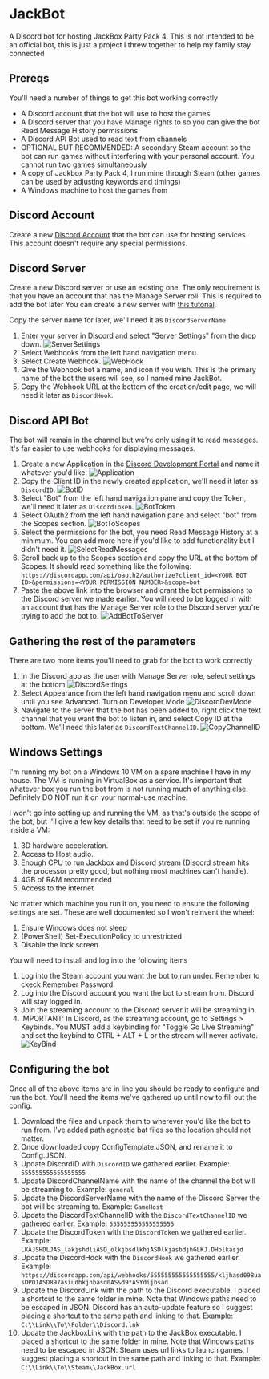 # JackBot

A Discord bot for hosting JackBox Party Pack 4. This is not intended to be an official bot, this is just a project I threw together to help my family stay connected

## Prereqs

You'll need a number of things to get this bot working correctly

* A Discord account that the bot will use to host the games
* A Discord server that you have Manage rights to so you can give the bot Read Message History permissions
* A Discord API Bot used to read text from channels
* OPTIONAL BUT RECOMMENDED: A secondary Steam account so the bot can run games without interfering with your personal account. You cannot run two games simultaneously
* A copy of Jackbox Party Pack 4, I run mine through Steam (other games can be used by adjusting keywords and timings)
* A Windows machine to host the games from

## Discord Account

Create a new [Discord Account](https://discordapp.com/register) that the bot can use for hosting services. This account doesn't require any special permissions.

## Discord Server

Create a new Discord server or use an existing one. The only requirement is that you have an account that has the Manage Server roll. This is required to add the bot later
You can create a new server with [this tutorial](https://support.discordapp.com/hc/en-us/articles/204849977-How-do-I-create-a-server-).

Copy the server name for later, we'll need it as ```DiscordServerName```

1. Enter your server in Discord and select "Server Settings" from the drop down.
![ServerSettings](https://user-images.githubusercontent.com/6700545/79265909-70a25800-7e5c-11ea-9dc1-622c0b5a545c.png)
2. Select Webhooks from the left hand navigation menu.
3. Select Create Webhook.
![WebHook](https://user-images.githubusercontent.com/6700545/79265934-7861fc80-7e5c-11ea-88e3-3b0f75bd2dfc.png)
4. Give the Webhook bot a name, and icon if you wish. This is the primary name of the bot the users will see, so I named mine JackBot.
5. Copy the Webhook URL at the bottom of the creation/edit page, we will need it later as ```DiscordHook```.

## Discord API Bot

The bot will remain in the channel but we're only using it to read messages. It's far easier to use webhooks for displaying messages.

1. Create a new Application in the [Discord Development Portal](https://discordapp.com/developers/applications) and name it whatever you'd like.
![Application](https://user-images.githubusercontent.com/6700545/79265735-2e791680-7e5c-11ea-8030-254533dfaf5e.png)
2. Copy the Client ID in the newly created application, we'll need it later as ```DiscordID```.
![BotID](https://user-images.githubusercontent.com/6700545/79265770-3afd6f00-7e5c-11ea-834b-f328dac406d8.png)
3. Select "Bot" from the left hand navigation pane and copy the Token, we'll need it later as ```DiscordToken```.
![BotToken](https://user-images.githubusercontent.com/6700545/79265794-42247d00-7e5c-11ea-9898-3b610079e0ab.png)
4. Select OAuth2 from the left hand navigation pane and select "bot" from the Scopes section.
![BotToScopes](https://user-images.githubusercontent.com/6700545/79265810-48b2f480-7e5c-11ea-8f0e-80cc7187ad53.png)
5. Select the permissions for the bot, you need Read Message History at a minimum. You can add more here if you'd like to add functionality but I didn't need it.
![SelectReadMessages](https://user-images.githubusercontent.com/6700545/79265898-6b450d80-7e5c-11ea-99ee-3c81ad87173b.png)
6. Scroll back up to the Scopes section and copy the URL at the bottom of Scopes. It should read something like the following:
```https://discordapp.com/api/oauth2/authorize?client_id=<YOUR BOT ID>&permissions=<YOUR PERMISSION NUMBER>&scope=bot```
7. Paste the above link into the browser and grant the bot permissions to the Discord server we made earlier. You will need to be logged in with an account that has the Manage Server role to the Discord server you're trying to add the bot to.
![AddBotToServer](https://user-images.githubusercontent.com/6700545/79265674-186b5600-7e5c-11ea-8b76-672cab33f673.png)

## Gathering the rest of the parameters

There are two more items you'll need to grab for the bot to work correctly

1. In the Discord app as the user with Manage Server role, select settings at the bottom
![DiscordSettings](https://user-images.githubusercontent.com/6700545/79265859-5f594b80-7e5c-11ea-9cdf-0d6d38bc8e86.png)
2. Select Appearance from the left hand navigation menu and scroll down until you see Advanced. Turn on Developer Mode
![DiscordDevMode](https://user-images.githubusercontent.com/6700545/79265845-59636a80-7e5c-11ea-88af-bd2d498b50bd.png)
3. Navigate to the server that the bot has been added to, right click the text channel that you want the bot to listen in, and select Copy ID at the bottom. We'll need this later as ```DiscordTextChannelID```.
![CopyChannelID](https://user-images.githubusercontent.com/6700545/79265821-4fda0280-7e5c-11ea-8e33-1e40fa85817c.png)

## Windows Settings

I'm running my bot on a Windows 10 VM on a spare machine I have in my house. The VM is running in VirtualBox as a service. It's important that whatever box you run the bot from is not running much of anything else. Definitely DO NOT run it on your normal-use machine.

I won't go into setting up and running the VM, as that's outside the scope of the bot, but I'll give a few key details that need to be set if you're running inside a VM:

1. 3D hardware acceleration.
2. Access to Host audio.
3. Enough CPU to run Jackbox and Discord stream (Discord stream hits the processor pretty good, but nothing most machines can't handle).
4. 4GB of RAM recommended
5. Access to the internet

No matter which machine you run it on, you need to ensure the following settings are set. These are well documented so I won't reinvent the wheel:

1. Ensure Windows does not sleep
2. (PowerShell) Set-ExecutionPolicy to unrestricted
3. Disable the lock screen

You will need to install and log into the following items

1. Log into the Steam account you want the bot to run under. Remember to ckeck Remember Password
2. Log into the Discord account you want the bot to stream from. Discord will stay logged in.
3. Join the streaming account to the Discord server it will be streaming in.
4. IMPORTANT: In Discord, as the streaming account, go to Settings > Keybinds. You MUST add a keybinding for "Toggle Go Live Streaming" and set the keybind to CTRL + ALT + L or the stream will never activate.
![KeyBind](https://user-images.githubusercontent.com/6700545/79265875-65e7c300-7e5c-11ea-87ca-387ed55831c3.png)

## Configuring the bot

Once all of the above items are in line you should be ready to configure and run the bot. You'll need the items we've gathered up until now to fill out the config.

1. Download the files and unpack them to wherever you'd like the bot to run from. I've added path agnostic bat files so the location should not matter.
2. Once downloaded copy ConfigTemplate.JSON, and rename it to Config.JSON. 
3. Update DiscordID with ```DiscordID``` we gathered earlier.
Example: ```555555555555555555```
4. Update DiscordChannelName with the name of the channel the bot will be streaming to.
Example: ```general```
5. Update the DiscordServerName with the name of the Discord Server the bot will be streaming to.
Example: ```GameHost```
6. Update the DiscordTextChannelID with the ```DiscordTextChannelID``` we gathered earlier.
Example: ```555555555555555555```
7. Update the DiscordToken with the ```DiscordToken``` we gathered earlier.
Example: ```LKAJSHDLJAS_lakjshdliASD_olkjbsdlkhjASDlkjasbdjhGLKJ.DHblkasjd```
8. Update the DiscordHook with the ```DiscordHook``` we gathered earlier.
Example: ```https://discordapp.com/api/webhooks/555555555555555555/kljhasd098uasDPOIASD897asiudhkjhbasd0AS&d9*ASYdijbsad```
9. Update the DiscordLink with the path to the Discord executable. I placed a shortcut to the same folder in mine. Note that Windows paths need to be escaped in JSON. Discord has an auto-update feature so I suggest placing a shortcut to the same path and linking to that.
Example: ```C:\\Link\\To\\Folder\\Discord.lnk```
10. Update the JackboxLink with the path to the JackBox executable. I placed a shortcut to the same folder in mine. Note that Windows paths need to be escaped in JSON. Steam uses url links to launch games, I suggest placing a shortcut in the same path and linking to that.
Example: ```C:\\Link\\To\\Steam\\JackBox.url```
